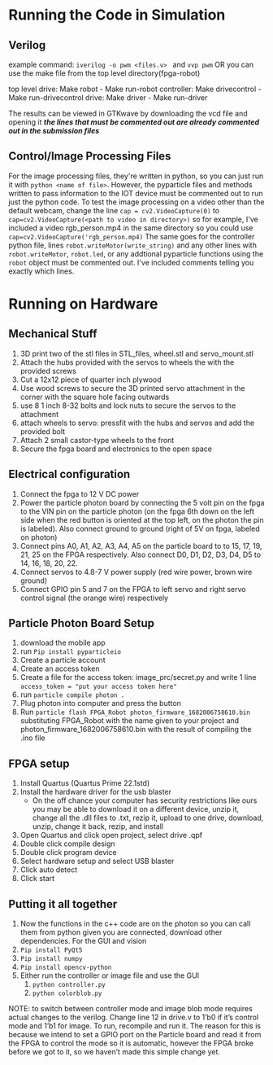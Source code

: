 # Running the Code in Simulation

## Verilog
example command: `iverilog -o pwm <files.v> ` and `vvp pwm` OR you can use the make file from the top level directory(fpga-robot) 

top level drive: Make robot - Make run-robot
controller: Make drivecontrol - Make run-drivecontrol
drive: Make driver - Make run-driver


The results can be viewed in GTKwave by downloading the vcd file and opening it
*********the lines that must be commented out are already commented out in the submission files*********

## Control/Image Processing Files
For the image processing files, they're written in python, so you can just run it with `python <name of file>`. However, the pyparticle files and methods written to pass information to the IOT device must be commented out to run just the python code. To test the image processing on a video other than the default webcam, change the line `cap = cv2.VideoCapture(0)` to `cap=cv2.VideoCapture(<path to video in directory>)` so for example, I've included a video rgb_person.mp4 in the same directory so you could use `cap=cv2.VideoCapture('rgb_person.mp4)`
The same goes for the controller python file, lines `robot.writeMotor(write_string)` and any other lines with `robot.writeMotor`, `robot.led`, or any addtional pyparticle functions using the `robot` object must be commented out. I've included comments telling you exactly which lines.
 
# Running on Hardware
## Mechanical Stuff
1. 3D print two of the stl files in STL_files, wheel.stl and servo_mount.stl
2. Attach the hubs provided with the servos to wheels the with the provided screws
3. Cut a 12x12 piece of quarter inch plywood
4. Use wood screws to secure the 3D printed servo attachment in the corner with the square hole facing outwards 
5. use 8 1 inch 8-32 bolts and lock nuts to secure the servos to the attachment
6. attach wheels to servo: pressfit with the hubs and servos and add the provided bolt
7. Attach 2 small castor-type wheels to the front 
8. Secure the fpga board and electronics to the open space

## Electrical configuration
1. Connect the fpga to 12 V DC power
2. Power the particle photon board by connecting the 5 volt pin on the fpga to the VIN pin on the particle photon (on the fpga 6th down on the left side when the red button is oriented at the top left, on the photon the pin is labeled). Also connect ground to ground (right of 5V on fpga, labeled on photon)
3. Connect pins A0, A1, A2, A3, A4, A5 on the particle board to to 15, 17, 19, 21, 25 on the FPGA respectively. Also connect D0, D1, D2, D3, D4, D5 to 14, 16, 18, 20, 22.
4. Connect servos to 4.8-7 V power supply (red wire power, brown wire ground)
5. Connect GPIO pin 5 and 7 on the FPGA to left servo and right servo control signal (the orange wire) respectively

## Particle Photon Board Setup
1. download the mobile app
2. run `Pip install pyparticleio`
3. Create a particle account 
4. Create an access token
5. Create a file for the access token: image_prc/secret.py and write 1 line `access_token = "put your access token here"`
6. run `particle compile photon .`
7. Plug photon into computer and press the button 
8. Run `particle flash FPGA_Robot photon_firmware_1682006758610.bin` substituting FPGA_Robot with the name given to your project and photon_firmware_1682006758610.bin with the result of compiling the .ino file 

## FPGA setup
1. Install Quartus (Quartus Prime 22.1std)
2. Install the hardware driver for the usb blaster
   * On the off chance your computer has security restrictions like ours you may be able to download it on a different device, unzip it, change all the .dll files to .txt, rezip it, upload to one drive, download, unzip, change it back, rezip, and install
3. Open Quartus and click open project, select drive .qpf 
4. Double click compile design
5. Double click program device 
6. Select hardware setup and select USB blaster
7. Click auto detect
8. Click start

## Putting it all together
1. Now the functions in the c++ code are on the photon so you can call them from python given you are connected, download other dependencies. For the GUI and vision 
2. `Pip install PyQt5`
3. `Pip install numpy`
4. `Pip install opencv-python`
5. Either run the controller or image file and use the GUI
   1. `python controller.py`
   2. `python colorblob.py`

NOTE: to switch between controller mode and image blob mode requires actual changes to the verilog. Change line 12 in drive.v to 1’b0 if it’s control mode and 1’b1 for image. To run, recompile and run it. The reason for this is because we intend to set a GPIO port on the Particle board and read it from the FPGA to control the mode so it is automatic, however the FPGA broke before we got to it, so we haven’t made this simple change yet.

